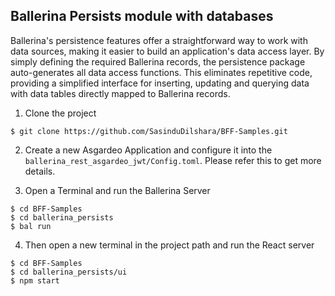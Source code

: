 ## Ballerina Persists module with databases

Ballerina's persistence features offer a straightforward way to work with data sources, making it easier to build an application's data access layer. By simply defining the required Ballerina records, the persistence package auto-generates all data access functions. This eliminates repetitive code, providing a simplified interface for inserting, updating and querying data with data tables directly mapped to Ballerina records.

1. Clone the project 

```
$ git clone https://github.com/SasinduDilshara/BFF-Samples.git
```

2. Create a new Asgardeo Application and configure it into the `ballerina_rest_asgardeo_jwt/Config.toml`. Please refer this to get more details.

3. Open a Terminal and run the Ballerina Server

```
$ cd BFF-Samples
$ cd ballerina_persists
$ bal run
```

4. Then open a new terminal in the project path and run the React server

```
$ cd BFF-Samples
$ cd ballerina_persists/ui
$ npm start
```
